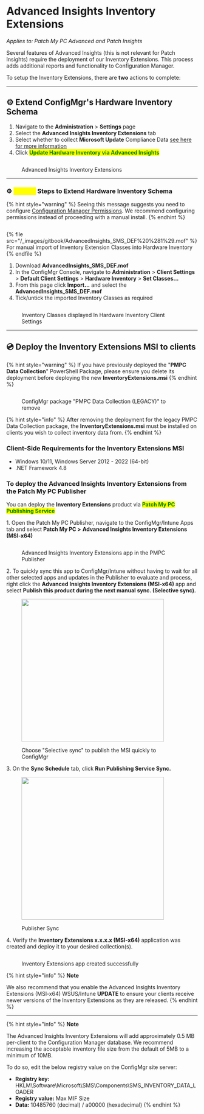 # Advanced Insights Inventory Extensions

_Applies to: Patch My PC Advanced and Patch Insights_

Several features of Advanced Insights (this is not relevant for Patch Insights) require the deployment of our Inventory Extensions. This process adds additional reports and functionality to Configuration Manager.

To setup the Inventory Extensions, there are **two** actions to complete:

***

## ⚙ Extend ConfigMgr's Hardware Inventory Schema

1. Navigate to the **Administration** > **Settings** page&#x20;
2. Select the **Advanced Insights Inventory Extensions** tab
3. Select whether to collect **Microsoft Update** Compliance Data [see here for more information](../advanced-insights-and-microsoft-updates-inventory.md)
4. Click <mark style="color:green;">**Update Hardware Inventory via Advanced Insights**</mark>

<figure><img src="/_images/gitbook/Inventory_Extensions_Settings" alt=""><figcaption><p>Advanced Insights Inventory Extensions</p></figcaption></figure>

***

### ⚙ <mark style="color:yellow;">Manual</mark> Steps to Extend Hardware Inventory Schema

{% hint style="warning" %}
Seeing this message suggests you need to configure [Configuration Manager Permissions](../insights-configuration-manager-permission-requirements.md). We recommend configuring permissions instead of proceeding with a manual install.
{% endhint %}

<figure><img src="/_images/gitbook/image002%20%282%29.png" alt=""><figcaption></figcaption></figure>

{% file src="/_images/gitbook/AdvancedInsights_SMS_DEF%20%281%29.mof" %}
For manual import of Inventory Extension Classes into Hardware Inventory
{% endfile %}

1. Download **AdvancedInsights\_SMS\_DEF.mof**
2. In the ConfigMgr Console, navigate to **Administration** > **Client Settings** > **Default Client Settings** > **Hardware Inventory** > **Set Classes...**
3. From this page click **Import...** and select the **AdvancedInsights\_SMS\_DEF.mof**
4. Tick/untick the imported Inventory Classes as required

<figure><img src="/_images/gitbook/image%20%281258%29.png" alt=""><figcaption><p>Inventory Classes displayed In Hardware Inventory Client Settings</p></figcaption></figure>

***

## 💿 Deploy the Inventory Extensions MSI to clients

{% hint style="warning" %}
If you have previously deployed the "**PMPC Data Collection**" PowerShell Package, please ensure you delete its deployment before deploying the new **InventoryExtensions.msi**
{% endhint %}

<figure><img src="/_images/gitbook/image%20%281325%29.png" alt=""><figcaption><p>ConfigMgr package "PMPC Data Collection (LEGACY)" to remove</p></figcaption></figure>

{% hint style="info" %}
After removing the deployment for the legacy PMPC Data Collection package, the **InventoryExtensions.msi** must be installed on clients you wish to collect inventory data from.
{% endhint %}

### Client-Side Requirements for the Inventory Extensions MSI

* Windows 10/11, Windows Server 2012 - 2022 (64-bit)
* .NET Framework 4.8

### To deploy the Advanced Insights Inventory Extensions from the Patch My PC Publisher

You can deploy the **Inventory Extensions** product via <mark style="color:green;">**Patch My PC Publishing Service**</mark>

1\. Open the Patch My PC Publisher, navigate to the ConfigMgr/Intune Apps tab and select **Patch My PC >** **Advanced Insights Inventory Extensions (MSI-x64)**

<figure><img src="/_images/gitbook/image%20%281321%29.png" alt=""><figcaption><p>Advanced Insights Inventory Extensions app in the PMPC Publisher</p></figcaption></figure>

2\. To quickly sync this app to ConfigMgr/Intune without having to wait for all other selected apps and updates in the Publisher to evaluate and process, right click the **Advanced Insights Inventory Extensions (MSI-x64)** app and select **Publish this product during the next manual sync. (Selective sync).**

<figure><img src="/_images/gitbook/image%20%281326%29.png" alt="" width="375"><figcaption><p>Choose "Selective sync" to publish the MSI quickly to ConfigMgr</p></figcaption></figure>

3\. On the **Sync Schedule** tab, click **Run Publishing Service Sync.**

<figure><img src="/_images/gitbook/image%20%281327%29.png" alt="" width="375"><figcaption><p>Publisher Sync</p></figcaption></figure>

4\. Verify the **Inventory Extensions x.x.x.x (MSI-x64)** application was created and deploy it to your desired collection(s).

<figure><img src="/_images/gitbook/image%20%281329%29.png" alt=""><figcaption><p>Inventory Extensions app created successfully</p></figcaption></figure>

{% hint style="info" %}
**Note**

We also recommend that you enable the Advanced Insights Inventory Extensions (MSI-x64) WSUS/Intune **UPDATE** to ensure your clients receive newer versions of the Inventory Extensions as they are released.
{% endhint %}

***

{% hint style="info" %}
**Note**

The Advanced Insights Inventory Extensions will add approximately 0.5 MB per-client to the Configuration Manager database. We recommend increasing the acceptable inventory file size from the default of 5MB to a minimum of 10MB.&#x20;

To do so, edit the below registry value on the ConfigMgr site server:

* **Registry key:** HKLM\Software\Microsoft\SMS\Components\SMS\_INVENTORY\_DATA\_LOADER
* **Registry value:** Max MIF Size&#x20;
* **Data:** 10485760 (decimal) / a00000 (hexadecimal)&#x20;
{% endhint %}
